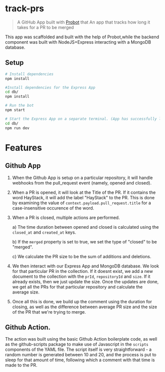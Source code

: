 # track-prs

> A GitHub App built with [Probot](https://github.com/probot/probot) that An app that tracks how long it takes for a PR to be merged

This app was scaffolded and built with the help of Probot,while the backend component was built with NodeJS+Express interacting with a MongoDB database. 

## Setup

```sh
# Install dependencies
npm install

#Install dependencies for the Express App 
cd db/ 
npm install

# Run the bot
npm start

# Start the Express App on a separate terminal. (App has successfully launched if you see `MongoDB database connection established successfully`)
cd db/
npm run dev 
```



# Features

## Github App 

1) When the Github App is setup on a particular repository, it will handle webhooks from the pull_request event (namely, opened and closed).


2) When a PR is opened, it will look at the Title of the PR. If it contains the word HayStack, it will add the label "HayStack"
to the PR. This is done by examining the value of `context.payload.pull_request.title` for a case-insensitive occurence of the word.


3) When a PR is closed, multiple actions are performed.

    a) The time duration between opened and closed is calculated using the `closed_at` and `created_at` keys.

    b) If the `merged` property is set to true, we set the type of "closed" to be "merged".

    c) We calculate the PR size to be the sum of additions and deletions. 

4) We then interact with our Express App and MongoDB database. We look for that particular PR in the collection. If it doesnt exist, we add a new document to the collection with the `prId`, `repositoryId` and `size`. If it already exists, then we just update the size. Once the updates are done, we get all the PRs for that particular repository and calculate the average size. 

5) Once all this is done, we build up the comment using the duration for closing, as well as the difference between average PR size and the size of the PR that we're trying to merge.

## Github Action.

The action was built using the basic Github Action boilerplate code, as well as the github-scripts package to make use of Javascript in the `scripts` components of the YAML file. The script itself is very straightforward - a random number is generated between 10 and 20, and the process is put to sleep for that amount of time, following which a comment with that time is made to the PR.
